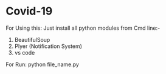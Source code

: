 # Covid-19

For Using this:
Just install all python modules from Cmd line:-
1. BeautifulSoup
2. Plyer (Notification System)
3. vs code

For Run: python file_name.py
